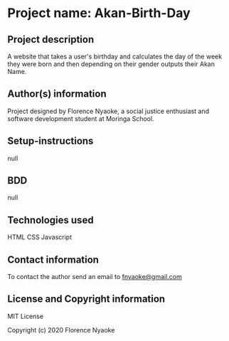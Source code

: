 # Project name: Akan-Birth-Day

## Project description

A website that takes a user's birthday and calculates the day of the week they were born and then depending on their gender outputs their Akan Name.

## Author(s) information

Project designed by Florence Nyaoke, a social justice enthusiast and software development student at Moringa School.

## Setup-instructions

null

## BDD

null

## Technologies used

HTML
CSS
Javascript

## Contact information

To contact the author send an email to fnyaoke@gmail.com

## License and Copyright information

MIT License

Copyright (c) 2020 Florence Nyaoke
